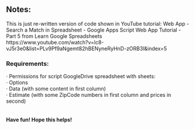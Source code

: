 <h2>Notes:</h2>
This is just re-written version of code shown in YouTube tutorial: Web App - Search a Match in Spreadsheet - Google Apps Script Web App Tutorial -Part 5 from Learn Google Spreadsheets<br>
https://www.youtube.com/watch?v=lc8-vJ5r3e0&list=PLv9Pf9aNgemt82hBENyneRyHnD-zORB3l&index=5

<h3>Requirements:</h3>
· Permissions for script
GoogleDrive spreadsheet with sheets:<br>
· Options<br>
· Data (with some content in first column)<br>
· Estimate (with some ZipCode numbers in first column and prices in second)<br>
<br><br>
<b> Have fun! Hope this helps! </b>
